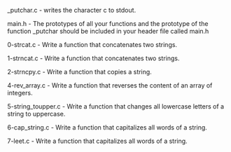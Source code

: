 _putchar.c - writes the character c to stdout.

main.h - The prototypes of all your functions and the prototype of the function _putchar should be included in your header file called main.h

0-strcat.c - Write a function that concatenates two strings.

1-strncat.c - Write a function that concatenates two strings.

2-strncpy.c - Write a function that copies a string.

4-rev_array.c - Write a function that reverses the content of an array of integers.

5-string_toupper.c - Write a function that changes all lowercase letters of a string to uppercase.

6-cap_string.c - Write a function that capitalizes all words of a string.

7-leet.c - Write a function that capitalizes all words of a string.
